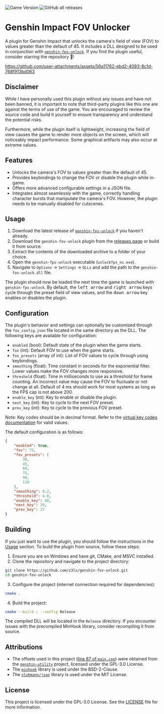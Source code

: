 ![Game Version](https://img.shields.io/badge/release-version%205.0-brightgreen)
![GitHub all releases](https://img.shields.io/github/downloads/z3lx/genshin-fov-unlock/total)

# Genshin Impact FOV Unlocker
A plugin for Genshin Impact that unlocks the camera's field of view (FOV) to values greater than the default of 45. It includes a DLL designed to be used in conjunction with [`genshin-fps-unlock`](https://github.com/34736384/genshin-fps-unlock). If you find the plugin useful, consider starring the repository 🌟!

https://github.com/user-attachments/assets/56a11762-ebd2-4093-8c1d-768f913bd063

## Disclaimer
While I have personally used this plugin without any issues and have not been banned, it is important to note that third-party plugins like this one are against the terms of use of the game. You are encouraged to review the source code and build it yourself to ensure transparency and understand the potential risks.

Furthermore, while the plugin itself is lightweight, increasing the field of view causes the game to render more objects on the screen, which will noticeably impact performance. Some graphical artifacts may also occur at extreme values.

## Features
- Unlocks the camera's FOV to values greater than the default of 45.
- Provides keybindings to change the FOV or disable the plugin while in-game.
- Offers more advanced configurable settings in a JSON file.
- Integrates almost seamlessly with the game, correctly handling character bursts that manipulate the camera's FOV. However, the plugin needs to be manually disabled for cutscenes.

## Usage
1. Download the latest release of [`genshin-fps-unlock`](https://github.com/34736384/genshin-fps-unlock/releases) if you haven't already.
2. Download the `genshin-fov-unlock` plugin from the [releases page](https://github.com/z3lx/genshin-fov-unlock/releases) or build it from source. 
3. Extract the contents of the downloaded archive to a folder of your choice.
4. Open the `genshin-fps-unlock` executable (`unlockfps_nc.exe`).
5. Navigate to `Options` → `Settings` → `DLLs` and add the path to the `genshin-fov-unlock.dll` file.

The plugin should now be loaded the next time the game is launched with `genshin-fps-unlock`. By default, the <kbd>left arrow</kbd> and <kbd>right arrow</kbd> keys cycle through the preset field of view values, and the <kbd>down arrow</kbd> key enables or disables the plugin.

## Configuration
The plugin's behavior and settings can optionally be customized through the `fov_config.json` file located in the same directory as the DLL. The following keys are available for configuration:

- `enabled` (bool): Default state of the plugin when the game starts.
- `fov` (int): Default FOV to use when the game starts.
- `fov_presets` (array of int): List of FOV values to cycle through using keybindings.
- `smoothing` (float): Time constant in seconds for the exponential filter. Lower values make the FOV changes more responsive.
- `threshold` (float): Time in milliseconds to use as a threshold for frame counting. An incorrect value may cause the FOV to fluctuate or not change at all. Default of 4 ms should work for most systems as long as the FPS cap is not above 200.
- `enable_key` (int): Key to enable or disable the plugin.
- `next_key` (int): Key to cycle to the next FOV preset.
- `prev_key` (int): Key to cycle to the previous FOV preset.

Note: Key codes should be in decimal format. Refer to the [virtual key codes documentation](https://learn.microsoft.com/en-us/windows/win32/inputdev/virtual-key-codes) for valid values.

The default configuration is as follows:

```json
{
    "enabled": true,
    "fov": 75,
    "fov_presets": [
        30,
        45,
        60,
        75,
        90,
        110
    ],
    "smoothing": 0.2,
    "threshold": 4.0,
    "enable_key": 40,
    "next_key": 39,
    "prev_key": 37
}
```

## Building
If you just want to use the plugin, you should follow the instructions in the [Usage](#usage) section. To build the plugin from source, follow these steps:

1. Ensure you are on Windows and have git, CMake, and MSVC installed.
2. Clone the repository and navigate to the project directory:
```bash
git clone https://github.com/z3lx/genshin-fov-unlock.git
cd genshin-fov-unlock
```
3. Configure the project (internet connection required for dependencies):
```bash
cmake .
```
4. Build the project:
```bash
cmake --build . --config Release
```

The compiled DLL will be located in the `Release` directory. If you encounter issues with the precompiled MinHook library, consider recompiling it from source.

## Attributions
- The offsets used in this project ([line 87 of `main.cpp`](https://github.com/z3lx/genshin-fov-unlock/blob/main/src/main.cpp#L87)) were obtained from the [`genshin-utility`](https://github.com/lanylow/genshin-utility) project, licensed under the GPL-3.0 License.
- The [`minhook`](https://github.com/TsudaKageyu/minhook) library is used under the BSD-2-Clause.
- The [`nlohmann/json`](https://github.com/nlohmann/json) library is used under the MIT License.

## License
This project is licensed under the GPL-3.0 License. See the [LICENSE](LICENSE) file for more information.
